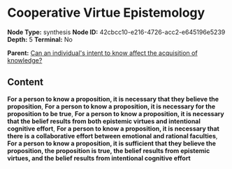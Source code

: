 # Cooperative Virtue Epistemology

**Node Type:** synthesis
**Node ID:** 42cbcc10-e216-4726-acc2-e645196e5239
**Depth:** 5
**Terminal:** No

**Parent:** [Can an individual's intent to know affect the acquisition of knowledge?](can-an-individuals-intent-to-know-affect-the-acquisition-of-knowledge-antithesis-fde2c6d1-9e1b-463f-b554-2b136c77d0aa.md)

## Content

**For a person to know a proposition, it is necessary that they believe the proposition**, **For a person to know a proposition, it is necessary for the proposition to be true**, **For a person to know a proposition, it is necessary that the belief results from both epistemic virtues and intentional cognitive effort**, **For a person to know a proposition, it is necessary that there is a collaborative effort between emotional and rational faculties**, **For a person to know a proposition, it is sufficient that they believe the proposition, the proposition is true, the belief results from epistemic virtues, and the belief results from intentional cognitive effort**
